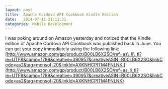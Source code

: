 ```yaml
---
layout: post
title:  Apache Cordova API Cookbook Kindle Edition
date:   2014-07-11 21:11:31
categories: Mobile Development
---
```

I was poking around on Amazon yesterday and noticed that the Kindle edition of Apache Cordova API Cookbook was published back in June. You can get your copy immediately using the following link: [http://www.amazon.com/gp/product/B00LB6X2SO/ref=as\_li\_tl?ie=UTF8&camp=1789&creative=390957&creativeASIN=B00LB6X2SO&linkCode=as2&tag=mcnsof-20&linkId=AXKNHCPITM4FNLNK.](http://www.amazon.com/gp/product/B00LB6X2SO/ref=as_li_tl?ie=UTF8&camp=1789&creative=390957&creativeASIN=B00LB6X2SO&linkCode=as2&tag=mcnsof-20&linkId=AXKNHCPITM4FNLNK)
